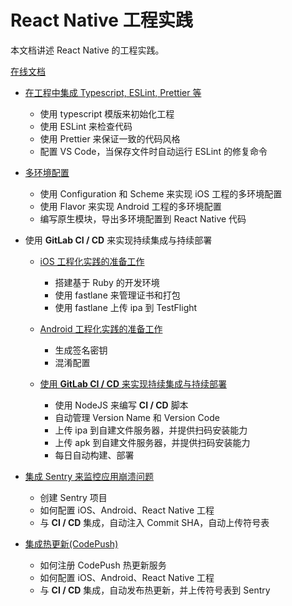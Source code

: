 # React Native 工程实践

本文档讲述 React Native 的工程实践。

[在线文档](https://todoit.tech/rn/devops/)

- [在工程中集成 Typescript, ESLint, Prettier 等](./docs/lint.md)

  - 使用 typescript 模版来初始化工程
  - 使用 ESLint 来检查代码
  - 使用 Prettier 来保证一致的代码风格
  - 配置 VS Code，当保存文件时自动运行 ESLint 的修复命令

- [多环境配置](./docs/env.md)

  - 使用 Configuration 和 Scheme 来实现 iOS 工程的多环境配置
  - 使用 Flavor 来实现 Android 工程的多环境配置
  - 编写原生模块，导出多环境配置到 React Native 代码

- 使用 **GitLab CI / CD** 来实现持续集成与持续部署

  - [iOS 工程化实践的准备工作](./docs/ios.md)

    - 搭建基于 Ruby 的开发环境
    - 使用 fastlane 来管理证书和打包
    - 使用 fastlane 上传 ipa 到 TestFlight

  - [Android 工程化实践的准备工作](./docs/android.md)

    - 生成签名密钥
    - 混淆配置

  - [使用 **GitLab CI / CD** 来实现持续集成与持续部署](./docs/ci.md)

    - 使用 NodeJS 来编写 **CI / CD** 脚本
    - 自动管理 Version Name 和 Version Code
    - 上传 ipa 到自建文件服务器，并提供扫码安装能力
    - 上传 apk 到自建文件服务器，并提供扫码安装能力
    - 每日自动构建、部署

- [集成 Sentry 来监控应用崩溃问题](./docs/sentry.md)

  - 创建 Sentry 项目
  - 如何配置 iOS、Android、React Native 工程
  - 与 **CI / CD** 集成，自动注入 Commit SHA，自动上传符号表

- [集成热更新(CodePush)](./docs/hotfix.md)

  - 如何注册 CodePush 热更新服务
  - 如何配置 iOS、Android、React Native 工程
  - 与 **CI / CD** 集成，自动发布热更新，并上传符号表到 Sentry
